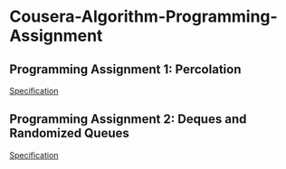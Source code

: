 # Cousera-Algorithm-Programming-Assignment

## Programming Assignment 1: Percolation
[Specification](http://coursera.cs.princeton.edu/algs4/assignments/percolation.html)

## Programming Assignment 2: Deques and Randomized Queues
[Specification](http://coursera.cs.princeton.edu/algs4/assignments/queues.html)

